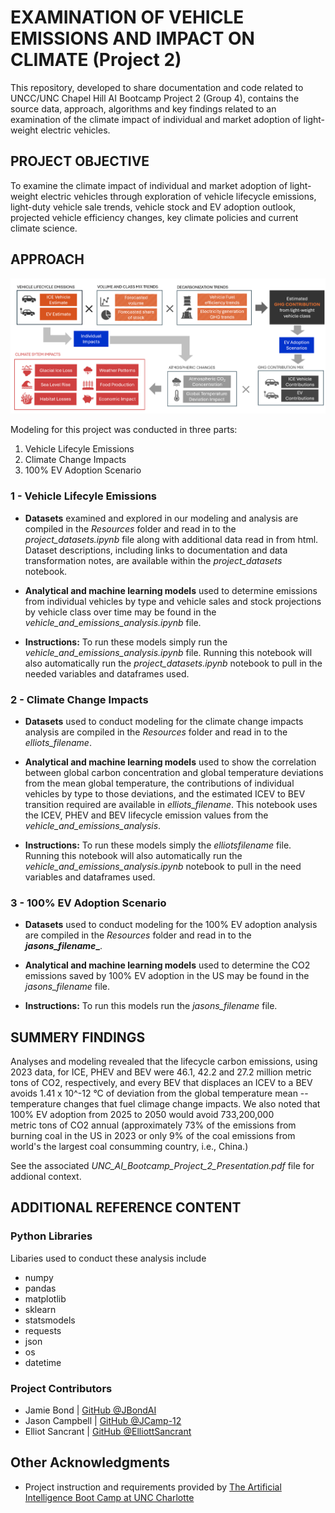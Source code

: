  # EXAMINATION OF VEHICLE EMISSIONS AND IMPACT ON CLIMATE (Project 2)

This repository, developed to share documentation and code related to UNCC/UNC Chapel Hill AI Bootcamp Project 2 (Group 4), contains the source data, approach, algorithms and key findings related to an examination of the climate impact of individual and market adoption of light-weight electric vehicles.

## PROJECT OBJECTIVE
To examine the climate impact of individual and market adoption of light-weight electric vehicles through exploration of vehicle lifecycle emissions, light-duty vehicle sale trends, vehicle stock and EV adoption outlook, projected vehicle efficiency changes, key climate policies and current climate science. 


## APPROACH

![Approach grahic](/Images/UNC-UNCCH_Project_2_Group_4_Approach.png)

Modeling for this project was conducted in three parts:
1) Vehicle Lifecyle Emissions
2) Climate Change Impacts
3) 100% EV Adoption Scenario


### 1 - Vehicle Lifecyle Emissions 
* **Datasets** examined and explored in our modeling and analysis are compiled in the _Resources_ folder and read in to the _project_datasets.ipynb_ file along with additional data read in from html. Dataset descriptions, including links to documentation and data transformation notes, are available within the _project_datasets_ notebook. 

* **Analytical and machine learning models** used to determine emissions from individual vehicles by type and vehicle sales and stock projections by vehicle class over time  may be found in the _vehicle_and_emissions_analysis.ipynb_ file.

* **Instructions:** To run these models simply run the _vehicle_and_emissions_analysis.ipynb_ file. Running this notebook will also automatically run the _project_datasets.ipynb_ notebook to pull in the needed variables and dataframes used. 
 

### 2 - Climate Change Impacts 
* **Datasets** used to conduct modeling for the climate change impacts analysis are compiled in the _Resources_ folder and read in to the _elliots_filename_. 

* **Analytical and machine learning models** used to show the correlation between global carbon concentration and global temperature deviations from the mean global temperature, the contributions of individual vehicles by type to those deviations, and the estimated ICEV to BEV transition required are available in _elliots_filename_. This notebook uses the ICEV, PHEV and BEV lifecycle emission values from the _vehicle_and_emissions_analysis_.

* **Instructions:** To run these models simply the _elliotsfilename_ file. Running this notebook will also automatically run the _vehicle_and_emissions_analysis.ipynb_ notebook to pull in the need variables and dataframes used. 


 ### 3 - 100% EV Adoption Scenario
* **Datasets** used to conduct modeling for the 100% EV adoption analysis are compiled in the _Resources_ folder and read in to the **_jasons_filename__**. 

* **Analytical and machine learning models** used to determine the CO2 emissions saved by 100% EV adoption in the US may be found in the _jasons_filename_ file.

* **Instructions:** To run this models run the _jasons_filename_ file.  
 


## SUMMERY FINDINGS
Analyses and modeling revealed that the lifecycle carbon emissions, using 2023 data, for ICE, PHEV and BEV were 46.1, 42.2 and 27.2 million metric tons of CO2, respectively, and every BEV that displaces an ICEV to a BEV avoids 1.41 x 10^-12 °C of deviation from the global temperature mean -- temperature changes that fuel climage change impacts. We also noted that 100% EV adoption from 2025 to 2050 would avoid 733,200,000 metric tons of CO2 annual (approximately 73% of the emissions from burning coal in the US in 2023 or only 9% of the coal emissions from world's the largest coal consumming country, i.e., China.) 

See the associated _UNC_AI_Bootcamp_Project_2_Presentation.pdf_ file for addional context.

## ADDITIONAL REFERENCE CONTENT
### Python Libraries
Libaries used to conduct these analysis include 
* numpy
* pandas
* matplotlib
* sklearn
* statsmodels
* requests
* json
* os
* datetime

### Project Contributors
* Jamie Bond | [GitHub @JBondAI](https://github.com/jbondAI/) 
* Jason Campbell | [GitHub @JCamp-12](https://github.com/jcamp-12/)
* Elliot Sancrant | [GitHub @ElliottSancrant](https://github.com/ElliottSancrant/)

## Other Acknowledgments
* Project instruction and requirements provided by [The Artificial Intelligence Boot Camp at UNC Charlotte](https://bootcamp.charlotte.edu/artificial-intelligence/)

